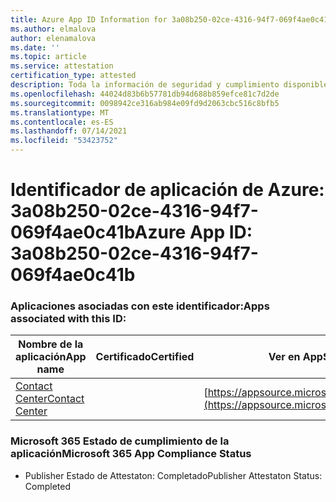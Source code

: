 ```yaml
---
title: Azure App ID Information for 3a08b250-02ce-4316-94f7-069f4ae0c41b
ms.author: elmalova
author: elenamalova
ms.date: ''
ms.topic: article
ms.service: attestation
certification_type: attested
description: Toda la información de seguridad y cumplimiento disponible para 3a08b250-02ce-4316-94f7-069f4ae0c41b.
ms.openlocfilehash: 44024d83b6b57781db94d688b859efce81c7d2de
ms.sourcegitcommit: 0098942ce316ab984e09fd9d2063cbc516c8bfb5
ms.translationtype: MT
ms.contentlocale: es-ES
ms.lasthandoff: 07/14/2021
ms.locfileid: "53423752"
---
```

# <a name="azure-app-id-3a08b250-02ce-4316-94f7-069f4ae0c41b"></a><span data-ttu-id="a6ab7-103">Identificador de aplicación de Azure: 3a08b250-02ce-4316-94f7-069f4ae0c41b</span><span class="sxs-lookup"><span data-stu-id="a6ab7-103">Azure App ID: 3a08b250-02ce-4316-94f7-069f4ae0c41b</span></span>


### <a name="apps-associated-with-this-id"></a><span data-ttu-id="a6ab7-104">Aplicaciones asociadas con este identificador:</span><span class="sxs-lookup"><span data-stu-id="a6ab7-104">Apps associated with this ID:</span></span>
| <span data-ttu-id="a6ab7-105">**Nombre de la aplicación**</span><span class="sxs-lookup"><span data-stu-id="a6ab7-105">**App name**</span></span> | <span data-ttu-id="a6ab7-106">**Certificado**</span><span class="sxs-lookup"><span data-stu-id="a6ab7-106">**Certified**</span></span> | <span data-ttu-id="a6ab7-107">**Ver en AppSource**</span><span class="sxs-lookup"><span data-stu-id="a6ab7-107">**View in AppSource**</span></span> |
|-|-|-|
| [<span data-ttu-id="a6ab7-108">Contact Center</span><span class="sxs-lookup"><span data-stu-id="a6ab7-108">Contact Center</span></span>](https://docs.microsoft.com/en-us/microsoft-365-app-certification/forward/WA200001428) |  | [https://appsource.microsoft.com/product/office/WA200001428](https://appsource.microsoft.com/product/office/WA200001428) |

### <a name="microsoft-365-app-compliance-status"></a><span data-ttu-id="a6ab7-109">Microsoft 365 Estado de cumplimiento de la aplicación</span><span class="sxs-lookup"><span data-stu-id="a6ab7-109">Microsoft 365 App Compliance Status</span></span>
- <span data-ttu-id="a6ab7-110">Publisher Estado de Attestaton: Completado</span><span class="sxs-lookup"><span data-stu-id="a6ab7-110">Publisher Attestaton Status: Completed</span></span>
